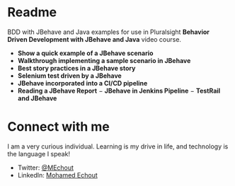# Readme

BDD with JBehave and Java examples for use in Pluralsight **Behavior Driven Development with JBehave and Java** video course.
- **Show a quick example of a JBehave scenario**
- **Walkthrough implementing a sample scenario in JBehave**
- **Best story practices in a JBehave story**
- **Selenium test driven by a JBehave**
- **JBehave incorporated into a CI/CD pipeline**
- **Reading a JBehave Report**
− **JBehave in Jenkins Pipeline**
− **TestRail and JBehave**

# Connect with me
I am a very curious individual. Learning is my drive in life, and technology is the language I speak!

- Twitter: [@MEchout](https://twitter.com/MEchout)
- LinkedIn: [Mohamed Echout](https://www.linkedin.com/in/mohamed-echout/)
